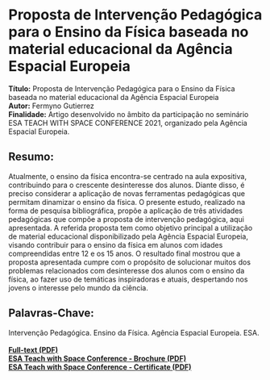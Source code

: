 # Proposta de Intervenção Pedagógica para o Ensino da Física baseada no material educacional da Agência Espacial Europeia 

**Título:** Proposta de Intervenção Pedagógica para o Ensino da Física baseada no material educacional da Agência Espacial Europeia   
**Autor:** Fermyno Gutierrez  
**Finalidade:** Artigo desenvolvido no âmbito da participação no seminário ESA TEACH WITH SPACE CONFERENCE 2021, organizado pela Agência Espacial Europeia.  

## Resumo:

Atualmente, o ensino da física encontra-se centrado na aula expositiva, contribuindo para o crescente desinteresse dos alunos. Diante disso, é preciso considerar a aplicação de novas ferramentas pedagógicas que permitam dinamizar o ensino da física. O presente estudo, realizado na forma de pesquisa bibliográfica, propõe a aplicação de três atividades pedagógicas que compõe a proposta de intervenção pedagógica, aqui apresentada. A referida proposta tem como objetivo principal a utilização de material educacional disponibilizado pela Agência Espacial Europeia, visando contribuir para o ensino da física em alunos com idades compreendidas entre 12 e os 15 anos. O resultado final mostrou que a proposta apresentada cumpre com o propósito de solucionar muitos dos problemas relacionados com desinteresse dos alunos com o ensino da física, ao fazer uso de temáticas inspiradoras e atuais, despertando nos jovens o interesse pelo mundo da ciência.

## Palavras-Chave:

Intervenção Pedagógica. Ensino da Física. Agência Espacial Europeia. ESA.  
\
[**Full-text (PDF)**](https://github.com/fermyno/scientific-research-papers/blob/main/intervencao-pedagogica-agencia-espacial-europeia/proposta-de-intervencao-pedagogica-agencia-espacial-europeia.pdf)  
[**ESA Teach with Space Conference - Brochure (PDF)**](https://github.com/fermyno/scientific-research-papers/blob/main/intervencao-pedagogica-agencia-espacial-europeia/Brochure%20-%20ESA%20Teach%20with%20Space%20Conference.pdf)  
[**ESA Teach with Space Conference - Certificate (PDF)**](https://github.com/fermyno/scientific-research-papers/blob/main/intervencao-pedagogica-agencia-espacial-europeia/Certificate%20-%20ESA%20Teach%20with%20Space%20Conference%202021.pdf)  

